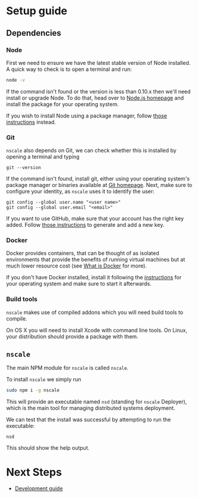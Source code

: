 # Setup guide

## Dependencies

### Node

First we need to ensure we have the latest stable version of
Node installed. A quick way to check is to open a terminal and run:

```sh
node -v
```

If the command isn't found or the version is less than 0.10.x
then we'll need install or upgrade Node. To do that, head over to
[Node.js homepage][nodejs] and install the package for your operating system.

If you wish to install Node using a package manager, follow
[those instructions](https://github.com/joyent/node/wiki/installing-node.js-via-package-manager)
instead.

### Git

`nscale` also depends on Git, we can check whether this is installed
by opening a terminal and typing

```
git --version
```

If the command isn't found, install git, either using your operating system's
package manager or binaries available at [Git homepage][git]. Next, make sure
to configure your identity, as `nscale` uses it to identify the user:

```
git config --global user.name "<user name>"
git config --global user.email "<email>"
```

If you want to use GitHub, make sure that your account has the right key added.
Follow [those instructions][generate-ssh-keys] to generate and add a new key.

### Docker

Docker provides containers, that can be thought of as isolated environments
that provide the benefits of running virtual machines but at much lower resource
cost (see [What is Docker][] for more).

If you don't have Docker installed, install it following the [instructions](docker-install)
for your operating system and make sure to start it afterwards.

### Build tools
`nscale` makes use of compiled addons which you will need build tools to
compile.

On OS X you will need to install Xcode with command line tools. On Linux, your
distribution should provide a package with them.

## `nscale`

The main NPM module for `nscale` is called `nscale`. 

To install `nscale` we simply run

```sh
sudo npm i -g nscale
```

This will provide an executable named `nsd` (standing for `nscale` Deployer), 
which is the main tool for managing distributed systems deployment. 

We can test that the install was successful by attempting to run the executable:

```
nsd
```

This should show the help output. 

# Next Steps

* [Development guide][development-guide]

[nodejs]: http://nodejs.org
[git]: http://git-scm.org
[generate-ssh-keys]: https://help.github.com/articles/generating-ssh-keys/
[What is Docker]: https://www.docker.com/whatisdocker/
[docker-install]: https://docs.docker.com/installation/
[development-guide]: development-guide.md
